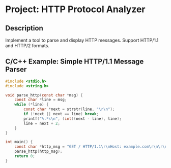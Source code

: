 # Project: HTTP Protocol Analyzer

## Description
Implement a tool to parse and display HTTP messages. Support HTTP/1.1 and HTTP/2 formats.

## C/C++ Example: Simple HTTP/1.1 Message Parser
```c
#include <stdio.h>
#include <string.h>

void parse_http(const char *msg) {
    const char *line = msg;
    while (*line) {
        const char *next = strstr(line, "\r\n");
        if (!next || next == line) break;
        printf("%.*s\n", (int)(next - line), line);
        line = next + 2;
    }
}

int main() {
    const char *http_msg = "GET / HTTP/1.1\r\nHost: example.com\r\n\r\n";
    parse_http(http_msg);
    return 0;
}
```
